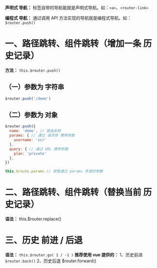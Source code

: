 **声明式 导航：** 标签自带的导航能就是声明式导航。如：`<a>`、`<router-link>`

**编程式 导航：** 通过调用 API 方法实现的导航就是编程式导航。如：`$router.push()`

# 一、路径跳转、组件跳转（增加一条 历史记录）
  **方法：** `this.$router.push()`

  ## （一）参数为 字符串
  ```js
  $router.push('/demo')
  ```

  ## （二）参数为 对象
  ```js
  $router.push({
    name: 'demo', // 路由名称
    params: { // 通过 请求体 携带参数
      username: 'zcr'
    },
    query: { // 通过 URL 携带参数
      plan: 'private'
    },
  })
  ```

  ```js
  this.$route.params // 获取通过 params 传递的参数
  ```

# 二、路径跳转、组件跳转（替换当前 历史记录）
**语法：** this.$router.replace() 

# 三、历史 前进 / 后退
**语法：** `this.$router.go( 1 / -1 )`
**推荐使用 vue 提供的：**
  1、历史前进
    `$router.back()`
  2、历史后退
    $router.forward()